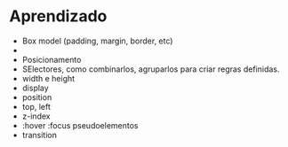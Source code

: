# Aprendizado

- Box model (padding, margin, border, etc)
- <div>
- Posicionamento
- SElectores, como combinarlos, agruparlos para criar regras definidas.
- width e height
- display
- position
- top, left
- z-index
- :hover :focus pseudoelementos
- transition


